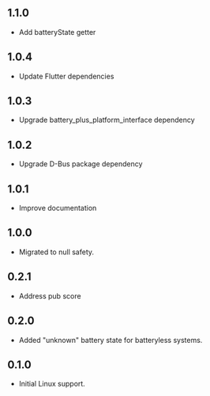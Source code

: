 ## 1.1.0

- Add batteryState getter

## 1.0.4

- Update Flutter dependencies

## 1.0.3

- Upgrade battery_plus_platform_interface dependency

## 1.0.2

- Upgrade D-Bus package dependency

## 1.0.1

- Improve documentation

## 1.0.0

- Migrated to null safety.

## 0.2.1

- Address pub score

## 0.2.0

- Added "unknown" battery state for batteryless systems.

## 0.1.0

- Initial Linux support.
